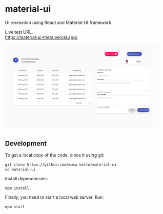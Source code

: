 # material-ui
UI recreation using React and Material-UI framework 

Live test URL.<br />
https://material-ui-theta.vercel.app/

<p align="center">
  <img src="./screencapture.png" alt='Screenshot'>
</p>

## Development

To get a local copy of the code, clone it using git:

```
git clone https://github.com/musa-bello/material-ui
cd material-ui
```

Install dependencies:

```
npm install
```

Finally, you need to start a local web server. Run:

```
npm start
```